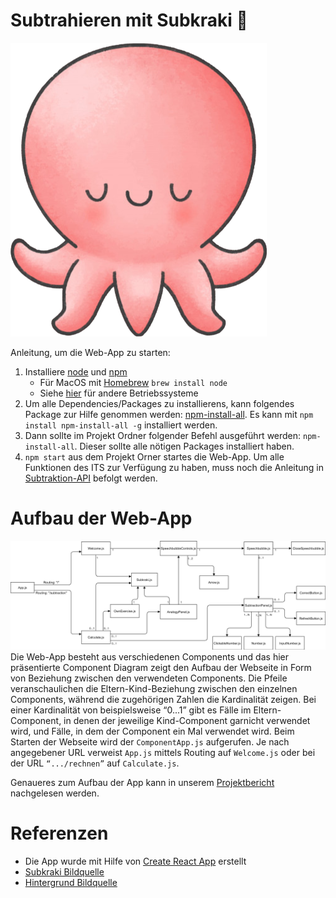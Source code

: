 # Subtrahieren mit Subkraki :octopus:

![alt text](src/resources/Subkraki.png 'Subkraki')

Anleitung, um die Web-App zu starten:

1. Installiere [node](https://nodejs.org/en/download/) und [npm](https://www.npmjs.com/get-npm)
   - Für MacOS mit [Homebrew](https://brew.sh/) `brew install node`
   - Siehe [hier](https://nodejs.org/en/download/package-manager/) für andere Betriebssysteme
2. Um alle Dependencies/Packages zu installierens, kann folgendes Package zur Hilfe genommen werden: [npm-install-all](https://www.npmjs.com/package/npm-install-all). Es kann mit `npm install npm-install-all -g` installiert werden.
3. Dann sollte im Projekt Ordner folgender Befehl ausgeführt werden: `npm-install-all`. Dieser sollte alle nötigen Packages installiert haben.
4. `npm start` aus dem Projekt Orner startes die Web-App. Um alle Funktionen des ITS zur Verfügung zu haben, muss noch die Anleitung in [Subtraktion-API]() befolgt werden.

# Aufbau der Web-App

![alt text](src/resources/ReadMe/ComponentDiagram.png 'Component Diagramm')
Die Web-App besteht aus verschiedenen Components und das hier präsentierte Component Diagram zeigt den Aufbau der Webseite in Form von Beziehung zwischen den verwendeten Components. Die Pfeile veranschaulichen die Eltern-Kind-Beziehung zwischen den einzelnen Components, während die zugehörigen Zahlen die Kardinalität zeigen. Bei einer Kardinalität von beispielsweise “0...1” gibt es Fälle im Eltern-Component, in denen der jeweilige Kind-Component garnicht verwendet wird, und Fälle, in dem der Component ein Mal verwendet wird. Beim Starten der Webseite wird der `ComponentApp.js` aufgerufen. Je nach angegebener URL verweist `App.js` mittels Routing auf `Welcome.js` oder bei der URL `“.../rechnen”` auf `Calculate.js`.

Genaueres zum Aufbau der App kann in unserem [Projektbericht]() nachgelesen werden.

# Referenzen

- Die App wurde mit Hilfe von [Create React App](https://github.com/facebook/create-react-app) erstellt
- [Subkraki Bildquelle](https://www.freepik.com/premium-vector/cute-octopus-cartoon_6520544.htm)
- [Hintergrund Bildquelle](https://www.animierte-gifs.net/img-animiertes-see-ozean-bild-0008-161513.htm)
